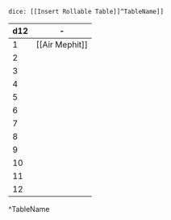 ---
---
`dice: [[Insert Rollable Table]]^TableName]]`

| d12 | -   |
| --- | --- |
| 1   |  [[Air Mephit]]    |
| 2   |     |
| 3   |     |
| 4   |     |
| 5   |     |
| 6   |     |
| 7   |     |
| 8   |     |
| 9   |     |
| 10  |     |
| 11  |     |
| 12  |     |
^TableName
